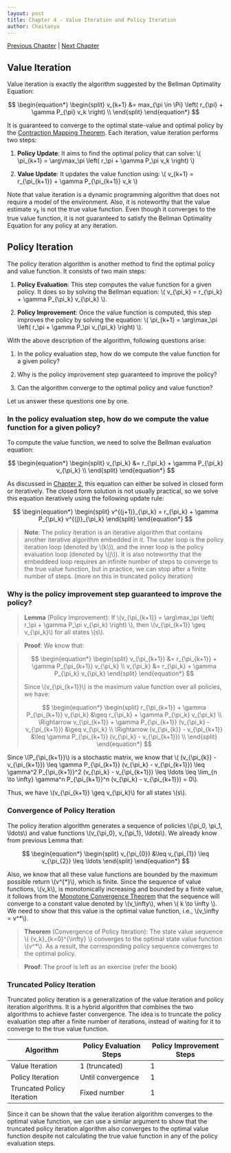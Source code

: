 ```yaml
---
layout: post
title: Chapter 4 - Value Iteration and Policy Iteration
author: Chaitanya
---
```


[Previous Chapter](ch3.html) | [Next Chapter](ch5.html)

## Value Iteration

Value iteration is exactly the algorithm suggested by the Bellman Optimality Equation:

$$
\begin{equation*}
\begin{split}
    v_{k+1} &= max_{\pi \in \Pi} \left( r_{\pi} + \gamma P_{\pi} v_k \right) \\
\end{split}
\end{equation*}
$$

It is guaranteed to converge to the optimal state-value and optimal policy by the [Contraction Mapping Theorem](ch3.html#contraction-mapping-theorem). Each iteration, value iteration performs two steps:

1. **Policy Update**: It aims to find the optimal policy that can solve: \\( \pi_{k+1} = \arg\max_\pi \left( r_\pi + \gamma P_\pi v_k \right) \\)

2. **Value Update**: It updates the value function using: \\( v_{k+1} = r_{\pi_{k+1}} + \gamma P_{\pi_{k+1}} v_k \\)

Note that value iteration is a dynamic programming algorithm that does not require a model of the environment. Also, it is noteworthy that the value estimate $v_k$ is not the true value function. Even though it converges to the true value function, it is not guaranteed to satisfy the Bellman Optimality Equation for any policy at any iteration.

## Policy Iteration

The policy iteration algorithm is another method to find the optimal policy and value function. It consists of two main steps:

1. **Policy Evaluation**: This step computes the value function for a given policy. It does so by solving the Bellman equation: \\( v_{\pi_k} = r_{\pi_k} + \gamma P_{\pi_k} v_{\pi_k} \\).

2. **Policy Improvement**: Once the value function is computed, this step improves the policy by solving the equation: \\( \pi_{k+1} = \arg\max_\pi \left( r_\pi + \gamma P_\pi v_{\pi_k} \right) \\).


With the above description of the algorithm, following questions arise:

1. In the policy evaluation step, how do we compute the value function for a given policy?

2. Why is the policy improvement step guaranteed to improve the policy?

3. Can the algorithm converge to the optimal policy and value function?

Let us answer these questions one by one.

### In the policy evaluation step, how do we compute the value function for a given policy?

To compute the value function, we need to solve the Bellman evaluation equation:

$$
\begin{equation*}
\begin{split}
    v_{\pi_k} &= r_{\pi_k} + \gamma P_{\pi_k} v_{\pi_k} \\
\end{split}
\end{equation*}
$$

As discussed in [Chapter 2](ch2.html#bellman-equation-for-state-values), this equation can either be solved in closed form or iteratively. The closed form solution is not usually practical, so we solve this equation iteratively using the following update rule:

$$
\begin{equation*}
\begin{split}
    v^{(j+1)}_{\pi_k} = r_{\pi_k} + \gamma P_{\pi_k} v^{(j)}_{\pi_k}
\end{split}
\end{equation*}
$$

> **Note**: The policy iteration is an iterative algorithm that contains another iterative algorithm embedded in it. The outer loop is the policy iteration loop (denoted by \\(k\\)), and the inner loop is the policy evaluation loop (denoted by \\(j\\)). It is also noteworthy that the embeddeed loop requires an infinite number of steps to converge to the true value function, but in practice, we can stop after a finite number of steps. (more on this in truncated policy iteration)

### Why is the policy improvement step guaranteed to improve the policy?

> **Lemma** (Policy Improvement): If \\(v_{\pi_{k+1}} = \arg\max_\pi \left( r_\pi + \gamma P_\pi v_{\pi_k} \right) \\), then \\(v_{\pi_{k+1}} \geq v_{\pi_k}\\) for all states \\(s\\).

> **Proof**: We know that:
>
>$$
\begin{equation*}
\begin{split}
    v_{\pi_{k+1}} &= r_{\pi_{k+1}} + \gamma P_{\pi_{k+1}} v_{\pi_k}
    \\
    v_{\pi_k} &= r_{\pi_k} + \gamma P_{\pi_k} v_{\pi_k}
\end{split}
\end{equation*}
>$$
>
> Since \\(v_{\pi_{k+1}}\\) is the maximum value function over all policies, we have:
>
>$$
\begin{equation*}
\begin{split}
    r_{\pi_{k+1}} + \gamma P_{\pi_{k+1}} v_{\pi_k} &\geq r_{\pi_k} + \gamma P_{\pi_k} v_{\pi_k} \\
    \Rightarrow v_{\pi_{k+1}} + \gamma P_{\pi_{k+1}} (v_{\pi_k} - v_{\pi_{k+1}}) &\geq v_{\pi_k} \\
    \Rightarrow (v_{\pi_{k}} - v_{\pi_{k+1}} &\leq \gamma P_{\pi_{k+1}} (v_{\pi_k} - v_{\pi_{k+1}}) \\
\end{split}
\end{equation*}
>$$

Since \\(P_{\pi_{k+1}}\\) is a stochastic matrix, we know that \\( (v_{\pi_{k}} - v_{\pi_{k+1}}) \leq \gamma P_{\pi_{k+1}} (v_{\pi_k} - v_{\pi_{k+1}}) \leq \gamma^2 P_{\pi_{k+1}}^2 (v_{\pi_k} - v_{\pi_{k+1}}) \leq \ldots \leq \lim_{n \to \infty} \gamma^n P_{\pi_{k+1}}^n (v_{\pi_k} - v_{\pi_{k+1}}) = 0\\).

Thus, we have \\(v_{\pi_{k+1}} \geq v_{\pi_k}\\) for all states \\(s\\).

### Convergence of Policy Iteration
The policy iteration algorithm generates a sequence of policies \\(\pi_0, \pi_1, \ldots\\) and value functions \\(v_{\pi_0}, v_{\pi_1}, \ldots\\). We already know from previous Lemma that:

$$
\begin{equation*}
\begin{split}
    v_{\pi_{0}} &\leq v_{\pi_{1}} \leq v_{\pi_{2}} \leq \ldots
\end{split}
\end{equation*}
$$

Also, we know that all these value functions are bounded by the maximum possible return \\(v^{\*}\\), which is finite. Since the sequence of value functions, \\(v_k\\), is monotonically increasing and bounded by a finite value, it follows from the [Monotone Convergence Theorem](https://en.wikipedia.org/wiki/Monotone_convergence_theorem) that the sequence will converge to a constant value denoted by \\(v_\infty\\), when \\( k \to \infty \\). We need to show that this value is the optimal value function, i.e., \\(v_\infty = v^*\\).

> **Theorem** (Convergence of Policy Iteration): The state value sequence \\( \{v_k\}_{k=0}^{\infty} \\) converges to the optimal state value function \\(v^*\\). As a result, the corresponding policy sequence converges to the optimal policy.

> **Proof**: The proof is left as an exercise (refer the book)

### Truncated Policy Iteration

Truncated policy iteration is a generalization of the value iteration and policy iteration algorithms. It is a hybrid algorithm that combines the two algorithms to achieve faster convergence. The idea is to truncate the policy evaluation step after a finite number of iterations, instead of waiting for it to converge to the true value function.

| Algorithm         | Policy Evaluation Steps | Policy Improvement Steps |
|-------------------|-----------------------|-------------------------|
| Value Iteration   | 1 (truncated)         | 1                       |
| Policy Iteration  | Until convergence     | 1                       |
| Truncated Policy Iteration | Fixed number         | 1                       |

Since it can be shown that the value iteration algorithm converges to the optimal value function, we can use a similar argument to show that the truncated policy iteration algorithm also converges to the optimal value function despite not calculating the true value function in any of the policy evaluation steps. 